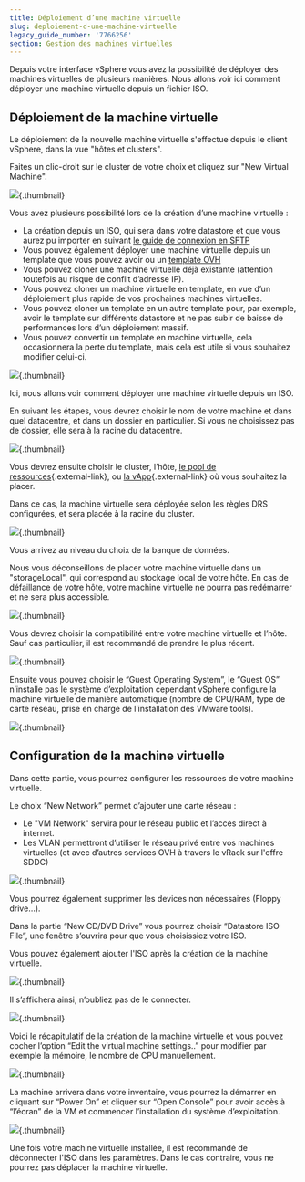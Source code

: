 ```yaml
---
title: Déploiement d’une machine virtuelle
slug: deploiement-d-une-machine-virtuelle
legacy_guide_number: '7766256'
section: Gestion des machines virtuelles
---
```


Depuis votre interface vSphere vous avez la possibilité de déployer des machines virtuelles de plusieurs manières. Nous allons voir ici comment déployer une machine virtuelle depuis un fichier ISO.

Déploiement de la machine virtuelle
-----------------------------------

Le déploiement de la nouvelle machine virtuelle s'effectue depuis le client vSphere, dans la vue "hôtes et clusters".

Faites un clic-droit sur le cluster de votre choix et cliquez sur "New Virtual Machine".

![](images/deploy_vm.png){.thumbnail}

Vous avez plusieurs possibilité lors de la création d’une machine virtuelle :

- La création depuis un ISO, qui sera dans votre datastore et que vous aurez pu importer en suivant [le guide de connexion en SFTP]({legacy}2163148)
- Vous pouvez également déployer une machine virtuelle depuis un template que vous pouvez avoir ou un [template OVH]({legacy}2162716)
- Vous pouvez cloner une machine virtuelle déjà existante (attention toutefois au risque de conflit d’adresse IP).
- Vous pouvez cloner un machine virtuelle en template, en vue d’un déploiement plus rapide de vos prochaines machines virtuelles.
- Vous pouvez cloner un template en un autre template pour, par exemple, avoir le template sur différents datastore et ne pas subir de baisse de performances lors d’un déploiement massif.
- Vous pouvez convertir un template en machine virtuelle, cela occasionnera la perte du template, mais cela est utile si vous souhaitez modifier celui-ci.

![](images/deploy_vm2.png){.thumbnail}

Ici, nous allons voir comment déployer une machine virtuelle depuis un ISO.

En suivant les étapes, vous devrez choisir le nom de votre machine et dans quel datacentre, et dans un dossier en particulier. Si vous ne choisissez pas de dossier, elle sera à la racine du datacentre.

![](images/deploy_vm3.png){.thumbnail}

Vous devrez ensuite choisir le cluster, l’hôte, [le pool de ressources](https://pubs.vmware.com/vsphere-55/index.jsp?topic=%2Fcom.vmware.vsphere.resmgmt.doc%2FGUID-60077B40-66FF-4625-934A-641703ED7601.html){.external-link}, ou [la vApp](https://pubs.vmware.com/vsphere-50/index.jsp#com.vmware.vsphere.vm_admin.doc_50/GUID-EBD7A954-3EB1-43AD-9DDA-975A3CFDE7B2.html){.external-link} où vous souhaitez la placer.

Dans ce cas, la machine virtuelle sera déployée selon les règles DRS configurées, et sera placée à la racine du cluster.

![](images/deploy_vm_cluster.png){.thumbnail}

Vous arrivez au niveau du choix de la banque de données.

Nous vous déconseillons de placer votre machine virtuelle dans un "storageLocal", qui correspond au stockage local de votre hôte. En cas de défaillance de votre hôte, votre machine virtuelle ne pourra pas redémarrer et ne sera plus accessible.

![](images/deploy_vm_datastore.png){.thumbnail}

Vous devrez choisir la compatibilité entre votre machine virtuelle et l’hôte. Sauf cas particulier, il est recommandé de prendre le plus récent.

![](images/deploy_vm_compatibility.png){.thumbnail}

Ensuite vous pouvez choisir le “Guest Operating System”, le “Guest OS” n’installe pas le système d’exploitation cependant vSphere configure la machine virtuelle de manière automatique (nombre de CPU/RAM, type de carte réseau, prise en charge de l’installation des VMware tools).

![](images/deploy_vm_guest_os.png){.thumbnail}

Configuration de la machine virtuelle
-------------------------------------

Dans cette partie, vous pourrez configurer les ressources de votre machine virtuelle.

Le choix “New Network” permet d’ajouter une carte réseau :

- Le "VM Network" servira pour le réseau public et l’accès direct à internet.
- Les VLAN permettront d’utiliser le réseau privé entre vos machines virtuelles (et avec d’autres services OVH à travers le vRack sur l'offre SDDC)

![](images/deploy_vm_customize.png){.thumbnail}

Vous pourrez également supprimer les devices non nécessaires (Floppy drive…).

Dans la partie “New CD/DVD Drive” vous pourrez choisir “Datastore ISO File”, une fenêtre s’ouvrira pour que vous choisissiez votre ISO.

Vous pouvez également ajouter l'ISO après la création de la machine virtuelle.

![](images/deploy_vm_iso.png){.thumbnail}

Il s’affichera ainsi, n’oubliez pas de le connecter.

![](images/deploy_vm_customize_with_iso.png){.thumbnail}

Voici le récapitulatif de la création de la machine virtuelle et vous pouvez cocher l’option “Edit the virtual machine settings..” pour modifier par exemple la mémoire, le nombre de CPU manuellement.

![](images/deploy_vm_ready.png){.thumbnail}

La machine arrivera dans votre inventaire, vous pourrez la démarrer en cliquant sur “Power On” et cliquer sur “Open Console” pour avoir accès à “l’écran” de la VM et commencer l’installation du système d’exploitation.

![](images/deploy_vm_finish.png){.thumbnail}

Une fois votre machine virtuelle installée, il est recommandé de déconnecter l'ISO dans les paramètres. Dans le cas contraire, vous ne pourrez pas déplacer la machine virtuelle.


